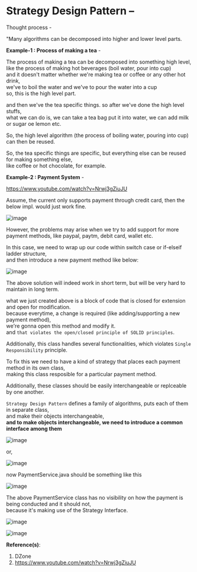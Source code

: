 # Strategy Design Pattern – 

Thought process - 

"Many algorithms can be decomposed into higher and lower level parts.

**Example-1 : Process of making a tea** -   

The process of making a tea can be decomposed into something high level,  
like the process of making hot beverages (boil water, pour into cup)  
and it doesn't matter whether we're making tea or coffee or any other hot drink,  
we've to boil the water and we've to pour the water into a cup  
so, this is the high level part.  

and then we've the tea specific things. so after we've done the high level stuffs,  
what we can do is, we can take a tea bag put it into water, we can add milk or sugar oe lemon etc.  

So, the high level algorithm (the process of boiling water, pouring into cup) can then be reused.  
 
So, the tea specific things are specific, but everything else can be reused for making something else,  
like coffee or hot chocolate, for example.  

**Example-2 : Payment System** -  

https://www.youtube.com/watch?v=Nrwj3gZiuJU  

Assume, the current only supports payment through credit card, then the below impl. would just work fine.  

![image](https://user-images.githubusercontent.com/26399543/152636614-4752a917-dd83-496f-9fb4-d6af2f5f57ee.png)  

However, the problems may arise when we try to add support for more payment methods, like paypal, paytm, debit card, wallet etc.  

In this case, we need to wrap up our code within switch case or if-elseif ladder structure,  
and then introduce a new payment method like below:  

![image](https://user-images.githubusercontent.com/26399543/152636782-f657a371-7fb3-4f04-b0b1-7744742b4830.png)  

The above solution will indeed work in short term, but will be very hard to maintain in long term.  

what we just created above is a block of code that is closed for extension and open for modification.  
because everytime, a change is required (like adding/supporting a new payment method),  
we're gonna open this method and modify it.  
and `that violates the open/closed principle of SOLID principles`.  

Additionally, this class handles several functionalities, which violates `Single Responsibility` principle.  

To fix this we need to have a kind of strategy that places each payment method in its own class,  
making this class resposible for a particular payment method.  

Additionally, these classes should be easily interchangeable or replceable by one another.  


`Strategy Design Pattern` defines a family of algorithms, puts each of them in separate class,  
and make their objects interchangeable,  
**and to make objects interchangeable, we need to introduce a common interface among them**  

![image](https://user-images.githubusercontent.com/26399543/152637196-4c2e89bc-5223-4d2a-a1ea-226362e08188.png)  

or,  

![image](https://user-images.githubusercontent.com/26399543/152637312-bf7b6eb1-037a-425f-95f6-3564c6530f4d.png)  

now PaymentService.java should be something like this  

![image](https://user-images.githubusercontent.com/26399543/152637337-d1292de1-0a19-47e8-b6e1-3619a758aefc.png)

The above PaymentService class has no visibility on how the payment is being conducted and it should not,  
because it's making use of the Strategy Interface.  

![image](https://user-images.githubusercontent.com/26399543/152637800-eb363662-7708-4f2c-9c4f-6fa45606f8e3.png)  


![image](https://user-images.githubusercontent.com/26399543/152638645-9ea5f4a8-700d-48fd-8e39-a513f59eec5e.png)  

**Reference(s)**:  
1. DZone
2. https://www.youtube.com/watch?v=Nrwj3gZiuJU

